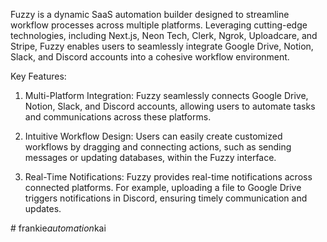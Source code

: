 Fuzzy is a dynamic SaaS automation builder designed to streamline workflow processes across multiple platforms. Leveraging cutting-edge technologies, including Next.js, Neon Tech, Clerk, Ngrok, Uploadcare, and Stripe, Fuzzy enables users to seamlessly integrate Google Drive, Notion, Slack, and Discord accounts into a cohesive workflow environment.

Key Features:

1. Multi-Platform Integration: Fuzzy seamlessly connects Google Drive, Notion, Slack, and Discord accounts, allowing users to automate tasks and communications across these platforms.

2. Intuitive Workflow Design: Users can easily create customized workflows by dragging and connecting actions, such as sending messages or updating databases, within the Fuzzy interface.

3. Real-Time Notifications: Fuzzy provides real-time notifications across connected platforms. For example, uploading a file to Google Drive triggers notifications in Discord, ensuring timely communication and updates.

#   f r a n k i e _ a u t o m a t i o n _ k a i  
 